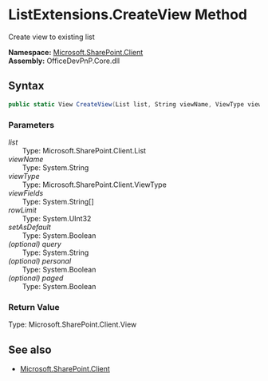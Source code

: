 # ListExtensions.CreateView Method  
Create view to existing list  

**Namespace:** [Microsoft.SharePoint.Client](Microsoft.SharePoint.Client.md)  
**Assembly:** OfficeDevPnP.Core.dll  
## Syntax
```C#
public static View CreateView(List list, String viewName, ViewType viewType, String[] viewFields, UInt32 rowLimit, Boolean setAsDefault, String query, Boolean personal, Boolean paged)
```
### Parameters
*list*  
&emsp;&emsp;Type: Microsoft.SharePoint.Client.List  
*viewName*  
&emsp;&emsp;Type: System.String  
*viewType*  
&emsp;&emsp;Type: Microsoft.SharePoint.Client.ViewType  
*viewFields*  
&emsp;&emsp;Type: System.String[]  
*rowLimit*  
&emsp;&emsp;Type: System.UInt32  
*setAsDefault*  
&emsp;&emsp;Type: System.Boolean  
*(optional) query*  
&emsp;&emsp;Type: System.String  
*(optional) personal*  
&emsp;&emsp;Type: System.Boolean  
*(optional) paged*  
&emsp;&emsp;Type: System.Boolean  
### Return Value
Type: Microsoft.SharePoint.Client.View  

## See also
- [Microsoft.SharePoint.Client](Microsoft.SharePoint.Client.md)
